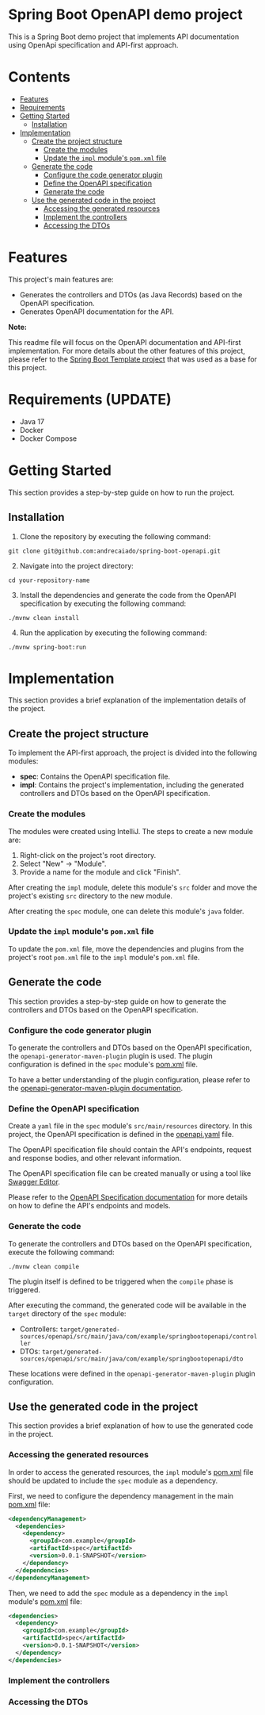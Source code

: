 # Spring Boot OpenAPI demo project

This is a Spring Boot demo project that implements API documentation using OpenApi specification and API-first approach.

# Contents

- [Features](#features)
- [Requirements](#requirements)
- [Getting Started](#getting-started)
  - [Installation](#installation)
- [Implementation](#implementation)
  - [Create the project structure](#create-the-project-structure)
    - [Create the modules](#create-the-modules)
    - [Update the `impl` module's `pom.xml` file](#update-the-impl-modules-pomxml-file)
  - [Generate the code](#generate-the-code)
    - [Configure the code generator plugin](#configure-the-code-generator-plugin)
    - [Define the OpenAPI specification](#define-the-openapi-specification)
    - [Generate the code](#generate-the-code)
  - [Use the generated code in the project](#use-the-generated-code-in-the-project)
    - [Accessing the generated resources](#accessing-the-generated-resources)
    - [Implement the controllers](#implement-the-controllers)
    - [Accessing the DTOs](#accessing-the-dtos)

# Features

This project's main features are:

- Generates the controllers and DTOs (as Java Records) based on the OpenAPI specification.
- Generates OpenAPI documentation for the API.

**Note:**

This readme file will focus on the OpenAPI documentation and API-first implementation. For more details about the other features of this project, please refer to the [Spring Boot Template project](https://github.com/andrecaiado/spring-boot-template) that was used as a base for this project.

# Requirements (UPDATE)

- Java 17
- Docker
- Docker Compose

# Getting Started

This section provides a step-by-step guide on how to run the project.

## Installation

1. Clone the repository by executing the following command:

```shell
git clone git@github.com:andrecaiado/spring-boot-openapi.git
```

2. Navigate into the project directory:

```
cd your-repository-name
```

3. Install the dependencies and generate the code from the OpenAPI specification by executing the following command:

```shell
./mvnw clean install
```

4. Run the application by executing the following command:

```shell 
./mvnw spring-boot:run
```

# Implementation

This section provides a brief explanation of the implementation details of the project.

## Create the project structure

To implement the API-first approach, the project is divided into the following modules:

- **spec**: Contains the OpenAPI specification file.
- **impl**: Contains the project's implementation, including the generated controllers and DTOs based on the OpenAPI specification.

### Create the modules

The modules were created using IntelliJ. The steps to create a new module are:

1. Right-click on the project's root directory.
2. Select "New" -> "Module".
3. Provide a name for the module and click "Finish".

After creating the `impl` module, delete this module's `src` folder and move the project's existing `src` directory to the new module.

After creating the `spec` module, one can delete this module's `java` folder.

### Update the `impl` module's `pom.xml` file

To update the `pom.xml` file, move the dependencies and plugins from the project's root `pom.xml` file to the `impl` module's `pom.xml` file.

## Generate the code

This section provides a step-by-step guide on how to generate the controllers and DTOs based on the OpenAPI specification.

### Configure the code generator plugin

To generate the controllers and DTOs based on the OpenAPI specification, the `openapi-generator-maven-plugin` plugin is used. The plugin configuration is defined in the `spec` module's [pom.xml](spec%2Fpom.xml) file.

To have a better understanding of the plugin configuration, please refer to the [openapi-generator-maven-plugin documentation](https://github.com/OpenAPITools/openapi-generator/tree/master/modules/openapi-generator-maven-plugin).

### Define the OpenAPI specification

Create a `yaml` file in the `spec` module's `src/main/resources` directory. In this project, the OpenAPI specification is defined in the [openapi.yaml](spec%2Fsrc%2Fmain%2Fresources%2Fopenapi.yaml) file.

The OpenAPI specification file should contain the API's endpoints, request and response bodies, and other relevant information.

The OpenAPI specification file can be created manually or using a tool like [Swagger Editor](https://editor.swagger.io/).

Please refer to the [OpenAPI Specification documentation](https://swagger.io/docs/specification/about/) for more details on how to define the API's endpoints and models.

### Generate the code

To generate the controllers and DTOs based on the OpenAPI specification, execute the following command:

```shell
./mvnw clean compile
```

The plugin itself is defined to be triggered when the `compile` phase is triggered.

After executing the command, the generated code will be available in the `target` directory of the `spec` module:
- Controllers: `target/generated-sources/openapi/src/main/java/com/example/springbootopenapi/controller`
- DTOs: `target/generated-sources/openapi/src/main/java/com/example/springbootopenapi/dto`

These locations were defined in the `openapi-generator-maven-plugin` plugin configuration.

## Use the generated code in the project

This section provides a brief explanation of how to use the generated code in the project.

### Accessing the generated resources

In order to access the generated resources, the `impl` module's [pom.xml](impl%2Fpom.xml) file should be updated to include the `spec` module as a dependency.

First, we need to configure the dependency management in the main [pom.xml](pom.xml) file:

```xml
<dependencyManagement>
  <dependencies>
    <dependency>
      <groupId>com.example</groupId>
      <artifactId>spec</artifactId>
      <version>0.0.1-SNAPSHOT</version>
    </dependency>
  </dependencies>
</dependencyManagement>
```

Then, we need to add the `spec` module as a dependency in the `impl` module's [pom.xml](impl%2Fpom.xml) file:

```xml
<dependencies>
  <dependency>
    <groupId>com.example</groupId>
    <artifactId>spec</artifactId>
    <version>0.0.1-SNAPSHOT</version>
  </dependency>
</dependencies>
```

### Implement the controllers

### Accessing the DTOs
